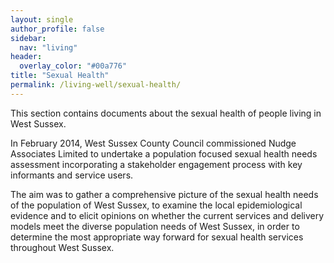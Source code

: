```yaml
---
layout: single
author_profile: false
sidebar:
  nav: "living"
header:
  overlay_color: "#00a776"
title: "Sexual Health"
permalink: /living-well/sexual-health/
---
```


This section contains documents about the sexual health of people living in West Sussex.

In February 2014, West Sussex County Council commissioned Nudge Associates Limited to undertake a population focused sexual health needs assessment incorporating a stakeholder engagement process with key informants and service users.

The aim was to gather a comprehensive picture of the sexual health needs of the population of West Sussex, to examine the local epidemiological evidence and to elicit opinions on whether the current services and delivery models meet the diverse population needs of West Sussex, in order to determine the most appropriate way forward for sexual health services throughout West Sussex.